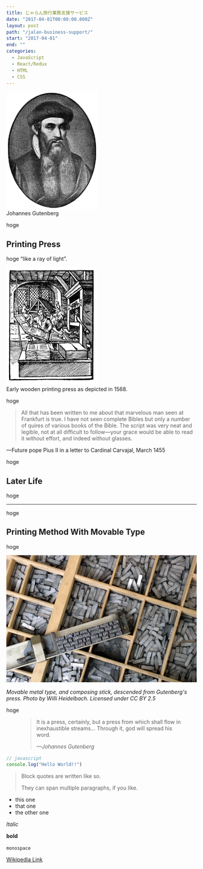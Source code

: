 ```yaml
---
title: じゃらん旅行業務支援サービス
date: "2017-04-01T00:00:00.000Z"
layout: post
path: "/jalan-business-support/"
start: "2017-04-01"
end: ""
categories:
  - JavaScript
  - React/Redux
  - HTML
  - CSS
---
```


<img height="310" src="./Gutenberg.jpg" alt="Gutenberg">
<figcaption>Johannes Gutenberg</figcaption>

<!--more-->

hoge

## Printing Press

hoge “like a ray of light”.

<img style="height: 310px;" src="./Printing-press.png" alt="Early Printing Press">
<figcaption>Early wooden printing press as depicted in 1568.</figcaption>


hoge

>All that has been written to me about that marvelous man seen at Frankfurt is true. I have not seen complete Bibles but only a number of quires of various books of the Bible. The script was very neat and legible, not at all difficult to follow—your grace would be able to read it without effort, and indeed without glasses.

—Future pope Pius II in a letter to Cardinal Carvajal, March 1455

hoge

## Later Life

hoge

***

hoge

## Printing Method With Movable Type

hoge

![Movable metal type, and composing stick, descended from Gutenberg's press. Photo by Willi Heidelbach. Licensed under CC BY 2.5](./movable-type.jpg)

*Movable metal type, and composing stick, descended from Gutenberg's press. Photo by Willi Heidelbach. Licensed under CC BY 2.5*

hoge

<figure>
	<blockquote>
		<p>It is a press, certainly, but a press from which shall flow in inexhaustible streams… Through it, god will spread his word.</p>
		<footer>
			<cite>—Johannes Gutenberg</cite>
		</footer>
	</blockquote>
</figure>


```js
// javascript
console.log("Hello World!!")
```

> Block quotes are
> written like so.
>
> They can span multiple paragraphs,
> if you like.

* this one
* that one
* the other one

*Italic*

**bold**

`monospace`

[Wikipedia Link](http://en.wikipedia.org/wiki/Salted_duck_egg)
